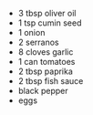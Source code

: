 * 3 tbsp oliver oil
* 1 tsp cumin seed
* 1 onion
* 2 serranos
* 8 cloves garlic
* 1 can tomatoes
* 2 tbsp paprika
* 2 tbsp fish sauce
* black pepper
* eggs
